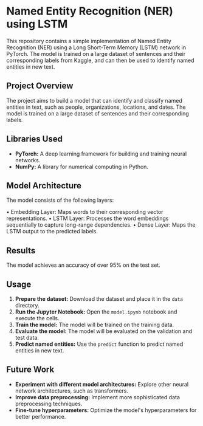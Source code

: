 # Named Entity Recognition (NER) using LSTM

This repository contains a simple implementation of Named Entity Recognition (NER) using a Long Short-Term Memory (LSTM) network in PyTorch.
The model is trained on a large dataset of sentences and their corresponding labels from Kaggle, and can then be used to identify named entities in new text.

## Project Overview
The project aims to build a model that can identify and classify named entities in text, such as people, organizations, locations, and dates. The model is trained on a large dataset of sentences and their corresponding labels.

## Libraries Used

* **PyTorch:** A deep learning framework for building and training neural networks.
* **NumPy:** A library for numerical computing in Python.

## Model Architecture

The model consists of the following layers:

 • Embedding Layer: Maps words to their corresponding vector representations.
 • LSTM Layer: Processes the word embeddings sequentially to capture long-range dependencies.
 • Dense Layer: Maps the LSTM output to the predicted labels.

## Results

The model achieves an accuracy of over 95% on the test set.

## Usage

1. **Prepare the dataset:** Download the dataset and place it in the `data` directory.
2. **Run the Jupyter Notebook:** Open the `model.ipynb` notebook and execute the cells.
3. **Train the model:** The model will be trained on the training data.
4. **Evaluate the model:** The model will be evaluated on the validation and test data.
5. **Predict named entities:** Use the `predict` function to predict named entities in new text.

## Future Work

* **Experiment with different model architectures:** Explore other neural network architectures, such as transformers.
* **Improve data preprocessing:** Implement more sophisticated data preprocessing techniques.
* **Fine-tune hyperparameters:** Optimize the model's hyperparameters for better performance.
